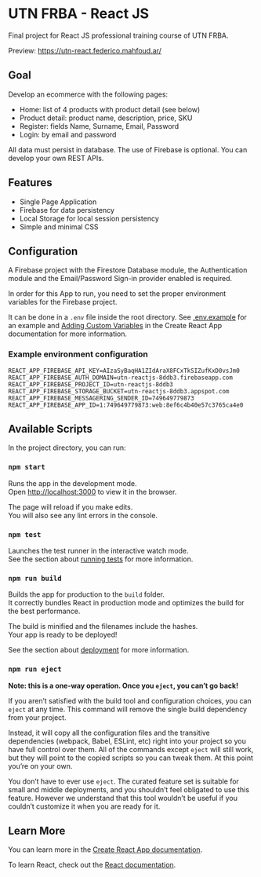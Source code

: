 # UTN FRBA - React JS

Final project for React JS professional training course of UTN FRBA.

Preview: https://utn-react.federico.mahfoud.ar/

## Goal

Develop an ecommerce with the following pages:

- Home: list of 4 products with product detail (see below)
- Product detail: product name, description, price, SKU
- Register: fields Name, Surname, Email, Password
- Login: by email and password

All data must persist in database. The use of Firebase is optional. You can develop your own REST APIs.

## Features

- Single Page Application
- Firebase for data persistency
- Local Storage for local session persistency
- Simple and minimal CSS

## Configuration

A Firebase project with the Firestore Database module, the Authentication module and the Email/Password Sign-in provider enabled is required.

In order for this App to run, you need to set the proper environment variables for the Firebase project.

It can be done in a `.env` file inside the root directory. See [.env.example](.env.example) for an example and [Adding Custom Variables](https://create-react-app.dev/docs/adding-custom-environment-variables/) in the Create React App documentation for more information.

### Example environment configuration

```
REACT_APP_FIREBASE_API_KEY=AIzaSyBaqHA1ZIdAraX8FCxTkSIZufKxD0vsJm0
REACT_APP_FIREBASE_AUTH_DOMAIN=utn-reactjs-8ddb3.firebaseapp.com
REACT_APP_FIREBASE_PROJECT_ID=utn-reactjs-8ddb3
REACT_APP_FIREBASE_STORAGE_BUCKET=utn-reactjs-8ddb3.appspot.com
REACT_APP_FIREBASE_MESSAGERING_SENDER_ID=749649779873
REACT_APP_FIREBASE_APP_ID=1:749649779873:web:8ef6c4b40e57c3765ca4e0
```

## Available Scripts

In the project directory, you can run:

### `npm start`

Runs the app in the development mode.\
Open [http://localhost:3000](http://localhost:3000) to view it in the browser.

The page will reload if you make edits.\
You will also see any lint errors in the console.

### `npm test`

Launches the test runner in the interactive watch mode.\
See the section about [running tests](https://facebook.github.io/create-react-app/docs/running-tests) for more information.

### `npm run build`

Builds the app for production to the `build` folder.\
It correctly bundles React in production mode and optimizes the build for the best performance.

The build is minified and the filenames include the hashes.\
Your app is ready to be deployed!

See the section about [deployment](https://facebook.github.io/create-react-app/docs/deployment) for more information.

### `npm run eject`

**Note: this is a one-way operation. Once you `eject`, you can’t go back!**

If you aren’t satisfied with the build tool and configuration choices, you can `eject` at any time. This command will remove the single build dependency from your project.

Instead, it will copy all the configuration files and the transitive dependencies (webpack, Babel, ESLint, etc) right into your project so you have full control over them. All of the commands except `eject` will still work, but they will point to the copied scripts so you can tweak them. At this point you’re on your own.

You don’t have to ever use `eject`. The curated feature set is suitable for small and middle deployments, and you shouldn’t feel obligated to use this feature. However we understand that this tool wouldn’t be useful if you couldn’t customize it when you are ready for it.

## Learn More

You can learn more in the [Create React App documentation](https://facebook.github.io/create-react-app/docs/getting-started).

To learn React, check out the [React documentation](https://reactjs.org/).
